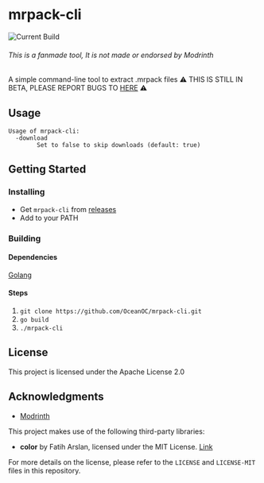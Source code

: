 # mrpack-cli
![Current Build](https://github.com/oceanoc/mrpack-cli/actions/workflows/go.yml/badge.svg)
###### This is a fanmade tool, It is not made or endorsed by Modrinth
A simple command-line tool to extract .mrpack files
⚠️ THIS IS STILL IN BETA, PLEASE REPORT BUGS TO [HERE](https://github.com/OceanOC/mrpack-cli/issues) ⚠️

## Usage
```
Usage of mrpack-cli:
  -download
        Set to false to skip downloads (default: true)
```

## Getting Started
### Installing
- Get `mrpack-cli` from [releases](https://github.com/OceanOC/mrpack-cli/releases)
- Add to your PATH
### Building
#### Dependencies
[Golang](https://go.dev)
#### Steps
1. `git clone https://github.com/OceanOC/mrpack-cli.git`
2. `go build`
3. `./mrpack-cli`
## License
This project is licensed under the Apache License 2.0
## Acknowledgments
- [Modrinth](https://modrinth.com)

This project makes use of the following third-party libraries:
- **color** by Fatih Arslan, licensed under the MIT License. [Link](https://github.com/fatih/color)

For more details on the license, please refer to the `LICENSE` and `LICENSE-MIT` files in this repository.
